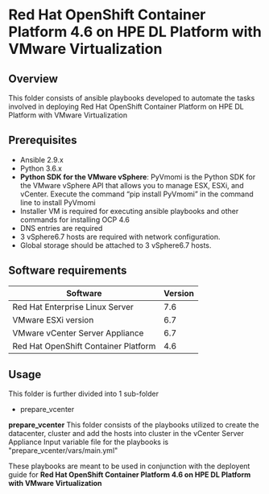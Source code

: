 # Red Hat OpenShift Container Platform 4.6 on HPE DL Platform with VMware Virtualization

## Overview
This folder consists of ansible playbooks developed to automate the tasks involved in deploying Red Hat OpenShift Container Platform on HPE DL Platform with VMware Virtualization

## Prerequisites
- Ansible 2.9.x
- Python  3.6.x
- **Python SDK for the VMware vSphere**: PyVmomi is the Python SDK for the VMware vSphere API that allows you to manage ESX, ESXi, and vCenter. Execute the command “pip install PyVmomi” in the command line to install PyVmomi
- Installer VM is required for executing ansible playbooks and other commands for installing OCP 4.6
- DNS entries are required
- 3 vSphere6.7 hosts are required with network configuration.
- Global storage should be attached to 3 vSphere6.7 hosts.
 
## Software requirements 
| Software | Version |
|--|--|
| Red Hat Enterprise Linux Server	| 7.6 |
| VMware ESXi	version | 6.7 |
| VMware vCenter Server Appliance |	6.7 |
| Red Hat OpenShift Container Platform | 4.6 |

## Usage
This folder is further divided into 1 sub-folder
- prepare_vcenter

**prepare_vcenter**
This folder consists of the playbooks utilized to create the datacenter, cluster and add the hosts into cluster in the vCenter Server Appliance
Input variable file for the playbooks is "prepare_vcenter/vars/main.yml"

These playbooks are meant to be used in conjunction with the deployent guide for **Red Hat OpenShift Container Platform 4.6 on HPE DL Platform with VMware Virtualization**
